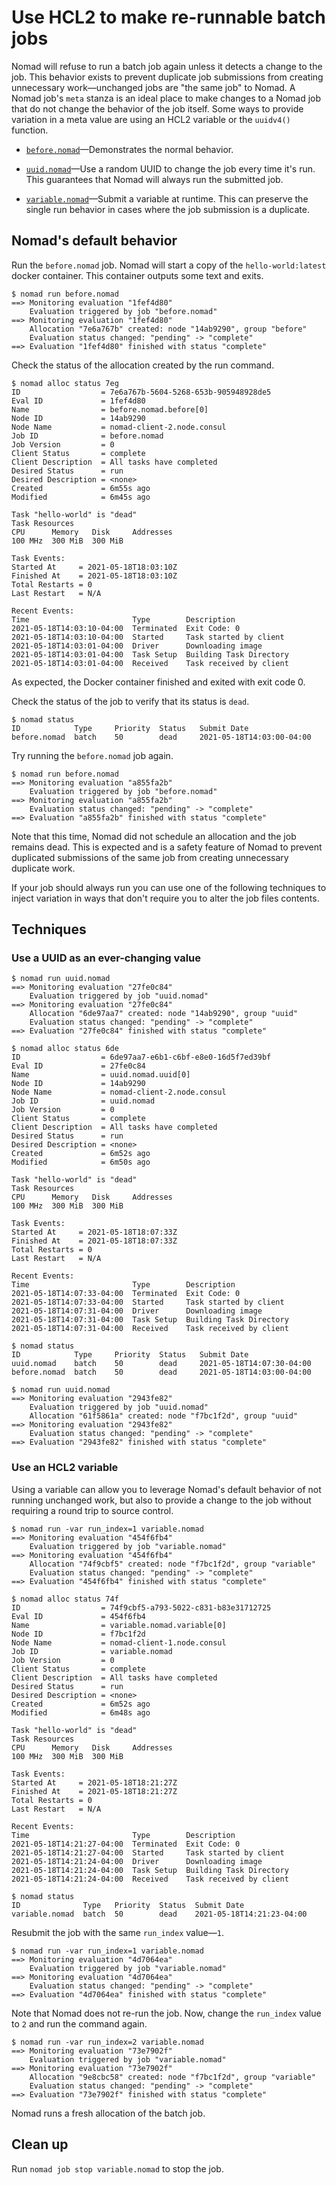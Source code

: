 # Use HCL2 to make re-runnable batch jobs

Nomad will refuse to run a batch job again unless it detects a change to the job.
This behavior exists to prevent duplicate job submissions from creating unnecessary
work—unchanged jobs are "the same job" to Nomad. A Nomad job's `meta` stanza is
an ideal place to make changes to a Nomad job that do not change the behavior of
the job itself. Some ways to provide variation in a meta value are using an HCL2
variable or the `uuidv4()` function.

- [`before.nomad`]—Demonstrates the normal behavior.

- [`uuid.nomad`]—Use a random UUID to change the job every time it's run. This
  guarantees that Nomad will always run the submitted job.

- [`variable.nomad`]—Submit a variable at runtime. This can preserve the single
  run behavior in cases where the job submission is a duplicate.

## Nomad's default behavior

Run the `before.nomad` job. Nomad will start a copy of the `hello-world:latest`
docker container. This container outputs some text and exits.

```text
$ nomad run before.nomad
==> Monitoring evaluation "1fef4d80"
    Evaluation triggered by job "before.nomad"
==> Monitoring evaluation "1fef4d80"
    Allocation "7e6a767b" created: node "14ab9290", group "before"
    Evaluation status changed: "pending" -> "complete"
==> Evaluation "1fef4d80" finished with status "complete"
```

Check the status of the allocation created by the run command.

```text
$ nomad alloc status 7eg
ID                  = 7e6a767b-5604-5268-653b-905948928de5
Eval ID             = 1fef4d80
Name                = before.nomad.before[0]
Node ID             = 14ab9290
Node Name           = nomad-client-2.node.consul
Job ID              = before.nomad
Job Version         = 0
Client Status       = complete
Client Description  = All tasks have completed
Desired Status      = run
Desired Description = <none>
Created             = 6m55s ago
Modified            = 6m45s ago

Task "hello-world" is "dead"
Task Resources
CPU      Memory   Disk     Addresses
100 MHz  300 MiB  300 MiB

Task Events:
Started At     = 2021-05-18T18:03:10Z
Finished At    = 2021-05-18T18:03:10Z
Total Restarts = 0
Last Restart   = N/A

Recent Events:
Time                       Type        Description
2021-05-18T14:03:10-04:00  Terminated  Exit Code: 0
2021-05-18T14:03:10-04:00  Started     Task started by client
2021-05-18T14:03:01-04:00  Driver      Downloading image
2021-05-18T14:03:01-04:00  Task Setup  Building Task Directory
2021-05-18T14:03:01-04:00  Received    Task received by client
```

As expected, the Docker container finished and exited with exit code 0.

Check the status of the job to verify that its status is `dead`.

```text
$ nomad status
ID            Type     Priority  Status   Submit Date
before.nomad  batch    50        dead     2021-05-18T14:03:00-04:00
```

Try running the `before.nomad` job again.

```text
$ nomad run before.nomad
==> Monitoring evaluation "a855fa2b"
    Evaluation triggered by job "before.nomad"
==> Monitoring evaluation "a855fa2b"
    Evaluation status changed: "pending" -> "complete"
==> Evaluation "a855fa2b" finished with status "complete"
```

Note that this time, Nomad did not schedule an allocation and the
job remains dead. This is expected and is a safety feature of Nomad
to prevent duplicated submissions of the same job from creating
unnecessary duplicate work.

If your job should always run you can use one of the following
techniques to inject variation in ways that don't require you
to alter the job files contents.

## Techniques

### Use a UUID as an ever-changing value

```text
$ nomad run uuid.nomad
==> Monitoring evaluation "27fe0c84"
    Evaluation triggered by job "uuid.nomad"
==> Monitoring evaluation "27fe0c84"
    Allocation "6de97aa7" created: node "14ab9290", group "uuid"
    Evaluation status changed: "pending" -> "complete"
==> Evaluation "27fe0c84" finished with status "complete"
```

```text
$ nomad alloc status 6de
ID                  = 6de97aa7-e6b1-c6bf-e8e0-16d5f7ed39bf
Eval ID             = 27fe0c84
Name                = uuid.nomad.uuid[0]
Node ID             = 14ab9290
Node Name           = nomad-client-2.node.consul
Job ID              = uuid.nomad
Job Version         = 0
Client Status       = complete
Client Description  = All tasks have completed
Desired Status      = run
Desired Description = <none>
Created             = 6m52s ago
Modified            = 6m50s ago

Task "hello-world" is "dead"
Task Resources
CPU      Memory   Disk     Addresses
100 MHz  300 MiB  300 MiB

Task Events:
Started At     = 2021-05-18T18:07:33Z
Finished At    = 2021-05-18T18:07:33Z
Total Restarts = 0
Last Restart   = N/A

Recent Events:
Time                       Type        Description
2021-05-18T14:07:33-04:00  Terminated  Exit Code: 0
2021-05-18T14:07:33-04:00  Started     Task started by client
2021-05-18T14:07:31-04:00  Driver      Downloading image
2021-05-18T14:07:31-04:00  Task Setup  Building Task Directory
2021-05-18T14:07:31-04:00  Received    Task received by client
```

```text
$ nomad status
ID            Type     Priority  Status   Submit Date
uuid.nomad    batch    50        dead     2021-05-18T14:07:30-04:00
before.nomad  batch    50        dead     2021-05-18T14:03:00-04:00
```

```text
$ nomad run uuid.nomad
==> Monitoring evaluation "2943fe82"
    Evaluation triggered by job "uuid.nomad"
    Allocation "61f5861a" created: node "f7bc1f2d", group "uuid"
==> Monitoring evaluation "2943fe82"
    Evaluation status changed: "pending" -> "complete"
==> Evaluation "2943fe82" finished with status "complete"
```

### Use an HCL2 variable

Using a variable can allow you to leverage Nomad's default behavior
of not running unchanged work, but also to provide a change to the
job without requiring a round trip to source control.

```text
$ nomad run -var run_index=1 variable.nomad
==> Monitoring evaluation "454f6fb4"
    Evaluation triggered by job "variable.nomad"
==> Monitoring evaluation "454f6fb4"
    Allocation "74f9cbf5" created: node "f7bc1f2d", group "variable"
    Evaluation status changed: "pending" -> "complete"
==> Evaluation "454f6fb4" finished with status "complete"
```

```text
$ nomad alloc status 74f
ID                  = 74f9cbf5-a793-5022-c831-b83e31712725
Eval ID             = 454f6fb4
Name                = variable.nomad.variable[0]
Node ID             = f7bc1f2d
Node Name           = nomad-client-1.node.consul
Job ID              = variable.nomad
Job Version         = 0
Client Status       = complete
Client Description  = All tasks have completed
Desired Status      = run
Desired Description = <none>
Created             = 6m52s ago
Modified            = 6m48s ago

Task "hello-world" is "dead"
Task Resources
CPU      Memory   Disk     Addresses
100 MHz  300 MiB  300 MiB

Task Events:
Started At     = 2021-05-18T18:21:27Z
Finished At    = 2021-05-18T18:21:27Z
Total Restarts = 0
Last Restart   = N/A

Recent Events:
Time                       Type        Description
2021-05-18T14:21:27-04:00  Terminated  Exit Code: 0
2021-05-18T14:21:27-04:00  Started     Task started by client
2021-05-18T14:21:24-04:00  Driver      Downloading image
2021-05-18T14:21:24-04:00  Task Setup  Building Task Directory
2021-05-18T14:21:24-04:00  Received    Task received by client
```

```text
$ nomad status
ID              Type   Priority  Status  Submit Date
variable.nomad  batch  50        dead    2021-05-18T14:21:23-04:00
```

Resubmit the job with the same `run_index` value—`1`.

```text
$ nomad run -var run_index=1 variable.nomad
==> Monitoring evaluation "4d7064ea"
    Evaluation triggered by job "variable.nomad"
==> Monitoring evaluation "4d7064ea"
    Evaluation status changed: "pending" -> "complete"
==> Evaluation "4d7064ea" finished with status "complete"
```

Note that Nomad does not re-run the job. Now, change the
`run_index` value to `2` and run the command again.

```text
$ nomad run -var run_index=2 variable.nomad
==> Monitoring evaluation "73e7902f"
    Evaluation triggered by job "variable.nomad"
==> Monitoring evaluation "73e7902f"
    Allocation "9e8cbc58" created: node "f7bc1f2d", group "variable"
    Evaluation status changed: "pending" -> "complete"
==> Evaluation "73e7902f" finished with status "complete"
```

Nomad runs a fresh allocation of the batch job.

## Clean up

Run `nomad job stop variable.nomad` to stop the job.

[`before.nomad`]: ./before.nomad
[`uuid.nomad`]: ./uuid.nomad
[`variable.nomad`]: ./variable.nomad
